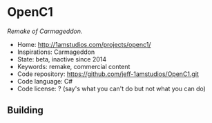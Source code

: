 # OpenC1

_Remake of Carmageddon._

- Home: http://1amstudios.com/projects/openc1/
- Inspirations: Carmageddon
- State: beta, inactive since 2014
- Keywords: remake, commercial content
- Code repository: https://github.com/jeff-1amstudios/OpenC1.git
- Code language: C#
- Code license: ? (say's what you can't do but not what you can do)

## Building
